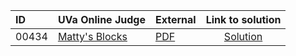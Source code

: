 | ID | UVa Online Judge | External | Link to solution |
|:---|:---|:---|:---:|
| 00434 | [Matty's Blocks](https://onlinejudge.org/index.php?option=com_onlinejudge&Itemid=8&category=624&page=show_problem&problem=375) | [PDF](https://onlinejudge.org/external/4/434.pdf) | [Solution](https%3A//github.com/versenyi98/programming-contests/tree/master/UVa%20Online%20Judge/00434%2520-%2520Matty%2527s%2520Blocks)|
